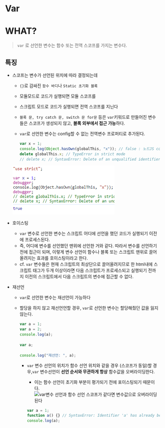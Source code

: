 # Var

# WHAT?

> `var` 로 선언한 변수는 함수 또는 전역 스코프를 가지는 변수다.

## 특징

- 스코프는 변수가 선언된 위치에 따라 결정되는데

  - `{}`로 감싸진 `함수 바디`나 `Static 초기화 블록`
  - 모듈모드로 코드가 실행되면 모듈 스코프를
  - 스크립트 모드로 코드가 실행되면 전역 스코프를 지닌다
  - `블록 문, try catch 문, switch 문 for문` 등은 `var`키워드로 만들어진 변수들은 스코프가 생성되지 않고, **블록 외부에서 접근 가능**하다.
  - `var`로 선언한 변수는 config할 수 없는 전역변수 프로퍼티로 추가된다.

    ```js
    var x = 1;
    console.log(Object.hasOwn(globalThis, "x")); // false : 노드JS commonJS 모듈과 Ecmascript 모듈에서 최상단에 선언된 변수들은 모듈 스코핑이 됨 (따라서 전역 객체의 프로퍼티로 추가되지 않아 false를 띰.) 하지만 브라우저에서 실행한 아래 사진에서와 같이 작동한다.
    delete globalThis.x; // TypeError in strict mode
    // delete x; // SyntaxError: Delete of an unqualified identifier in strict mode.
    ```

  ![Alt text](/images/redeclareVarGoogle.png)

- 호이스팅

  - `var` 변수로 선언한 변수는 스크립트 어디에 선언을 했던 코드가 실행되기 이전에 프로세스된다.
  - 즉, 어디에 변수를 선언했던 맨위에 선언한 거와 같다. 따라서 변수를 선언하기 전에 접근이 되며, 이렇게 변수 선언이 함수나 블록 또는 스크립트 맨위로 끌어올려지는 효과를 호이스팅이라고 한다.
  - cf. `var` 변수들은 현재 스크립트의 최상단으로 끌어올려지므로 한 html내에 스크립트 태그가 두개 이상이라면 다음 스크립트가 프로세스되고 실행되기 전까지 이전의 스크립트에서 다음 스크립트의 변수에 접근할 수 없다.

- 재선언

  - `var`로 선언한 변수는 재선언이 가능하다
  - 할당을 하지 않고 재선언언할 경우, `var`로 선언한 변수는 할당해줬던 값을 잃지 않는다.

    ```js
    var a = 1;
    var a = 2;
    console.log(a);

    var a;

    console.log("재선언: ", a);
    ```

    - `var` 변수 선언의 위치가 함수 선언 위치와 같을 경우 (스코프가 동일)할 경우,`var` 변수선언이 **선언 순서와 무관하게 항상** 함수값을 오버라이딩한다.

      - 이는 함수 선언이 초기화 부분이 평가되기 전에 포이스팅되기 때문이다.
        ![var변수 선언과 함수 선언 스코프가 같다면 변수값으로 오버라이딩된다](/images/varVsfunc.png.png)

      ```js
      var a = 1;
      function a() {} // SyntaxError: Identifier 'a' has already been declared
      console.log(a);
      ```
